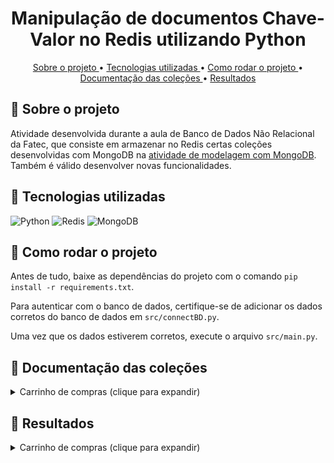 <h1 align="center"> Manipulação de documentos Chave-Valor no Redis utilizando Python </h1>

<p align="center"> 
<a href="#sobre"> Sobre o projeto </a> • <a href="#tecnologias"> Tecnologias utilizadas </a> • <a href="#comoRodar"> Como rodar o projeto </a> • <a href="#doc"> Documentação das coleções </a> • <a href="#resultados"> Resultados </a>
</p>

## <a id="sobre"> 🎲 Sobre o projeto </a>

Atividade desenvolvida durante a aula de Banco de Dados Não Relacional da Fatec, que consiste em armazenar no Redis certas coleções desenvolvidas com MongoDB na [atividade de modelagem com MongoDB](https://github.com/gioliveirass/fatec-BDNR-MercadoLivre). Também é válido desenvolver novas funcionalidades.

## <a id="tecnologias"> 🎲 Tecnologias utilizadas </a>

![Python](https://img.shields.io/badge/Python-FFD43B?style=for-the-badge&logo=python&logoColor=blue)
![Redis](https://img.shields.io/badge/redis-%23DD0031.svg?&style=for-the-badge&logo=redis&logoColor=white)
![MongoDB](https://img.shields.io/badge/MongoDB-4EA94B?style=for-the-badge&logo=mongodb&logoColor=white)

## <a id="comoRodar"> 🎲 Como rodar o projeto </a>

Antes de tudo, baixe as dependências do projeto com o comando `pip install -r requirements.txt`.

Para autenticar com o banco de dados, certifique-se de adicionar os dados corretos do banco de dados em `src/connectBD.py`.

Uma vez que os dados estiverem corretos, execute o arquivo `src/main.py`.

## <a id="resultados"> 🎲 Documentação das coleções </a>

<details>
  <summary>Carrinho de compras (clique para expandir)</summary>
  <br>
  <table>
    <tr>
      <th>Chave</th>
      <th>Valor</th>
    </tr>
    <tr>
      <td>carrinho:{cpfDoUsuario}</td>
      <td>{"produtos": {"id": "idDoProduto"}}</td>
    </tr>
  </table>
</details>

## <a id="resultados"> 🎲 Resultados </a>

<details>
  <summary>Carrinho de compras (clique para expandir)</summary>
  <br>
  <p>Resultados obtidos após executar as funções do arquivo <a href="https://github.com/gioliveirass/fatec-BDNR-redis-ml/blob/main/src/controllers/cartController.py">cartController.py</a>:</p>
  <p><img src = ".github\results.PNG" alt = "Resultados obtidos" width = 600 /></p>
</details>
